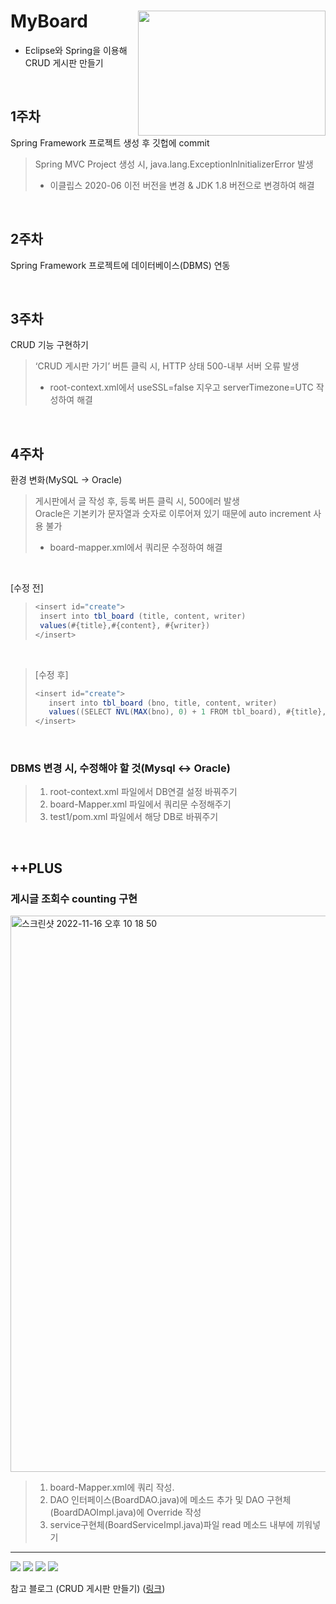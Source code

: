 # MyBoard <img align='right' src="https://download.logo.wine/logo/Spring_Framework/Spring_Framework-Logo.wine.png" width="300" height="200">
+ Eclipse와 Spring을 이용해 CRUD 게시판 만들기 

<br>

## 1주차
Spring Framework 프로젝트 생성 후 깃헙에 commit
> Spring MVC Project 생성 시, java.lang.ExceptionlnlnitializerError 발생       
> + 이클립스 2020-06 이전 버전을 변경 & JDK 1.8 버전으로 변경하여 해결



<br>

## 2주차
Spring Framework 프로젝트에 데이터베이스(DBMS) 연동

<br>

## 3주차
CRUD 기능 구현하기
> ‘CRUD 게시판 가기’ 버튼 클릭 시, HTTP 상태 500-내부 서버 오류 발생    
> + root-context.xml에서 useSSL=false 지우고 serverTimezone=UTC 작성하여 해결

<br>

## 4주차
환경 변화(MySQL → Oracle)
> 게시판에서 글 작성 후, 등록 버튼 클릭 시, 500에러 발생    
> Oracle은 기본키가 문자열과 숫자로 이루어져 있기 때문에 auto increment 사용 불가
> + board-mapper.xml에서 쿼리문 수정하여 해결  

<br>

 [수정 전]
> ```java
> <insert id="create">
>  insert into tbl_board (title, content, writer) 
>  values(#{title},#{content}, #{writer})
> </insert>

<br>

> [수정 후]
> ```java
> <insert id="create">
>	 insert into tbl_board (bno, title, content, writer) 
>	 values((SELECT NVL(MAX(bno), 0) + 1 FROM tbl_board), #{title},#{content}, #{writer})
> </insert>

<br>

### DBMS 변경 시, 수정해야 할 것(Mysql <-> Oracle)
> 1. root-context.xml 파일에서 DB연결 설정 바꿔주기
> 2. board-Mapper.xml 파일에서 쿼리문 수정해주기
> 3. test1/pom.xml 파일에서 <dependecy> 해당 DB로 바꿔주기

<br>

## ++PLUS
### 게시글 조회수 counting 구현
<img width="890" alt="스크린샷 2022-11-16 오후 10 18 50" src="https://user-images.githubusercontent.com/54238424/202191456-64f95c82-69e5-4666-b24f-8c7a857034ba.png">

> 1. board-Mapper.xml에 쿼리 작성. 
> 2. DAO 인터페이스(BoardDAO.java)에 메소드 추가 및 DAO 구현체(BoardDAOImpl.java)에 Override 작성
> 3. service구현체(BoardServiceImpl.java)파일 read 메소드 내부에 끼워넣기 

---
<img src="https://img.shields.io/badge/Spring-6DB33F?style=flat-square&logo=spring&logoColor=white"/> <img src="https://img.shields.io/badge/Eclipse-2C2255?style=flat-square&logo=Eclipse IDE&logoColor=white"/> <img src="https://img.shields.io/badge/Tomcat-F8DC75?style=flat-square&logo=Apache Tomcat&logoColor=white"/> <img src="https://img.shields.io/badge/MySQL-4479A1?style=flat-square&logo=MySQL&logoColor=white"/>   

참고 블로그 (CRUD 게시판 만들기) ([링크](https://m.blog.daum.net/chan-0124/category/CRUD%20게시판%20만들기))
